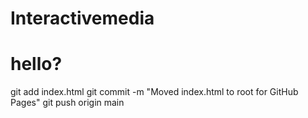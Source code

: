 # Interactivemedia
# hello? 
git add index.html
git commit -m "Moved index.html to root for GitHub Pages"
git push origin main
